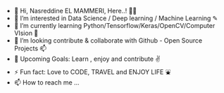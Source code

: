- 👋 Hi,  Nasreddine EL MAMMERI, Here..! 👋😄
- 👀 I’m interested in Data Science / Deep learning / Machine Learning ✎
- 🌱 I’m currently learning Python/Tensorflow/Keras/OpenCV/Computer VIsion  💬
- 💞️ I’m looking contribute & collaborate with Github - Open Source Projects 📫
- 🥅 Upcoming Goals: Learn , enjoy and contribute ✌
- ⚡ Fun fact: Love to CODE, TRAVEL and ENJOY LIFE ⛲
- 📫 How to reach me ...

<!---
Nasreddine-EL-MAMMERI/Nasreddine-EL-MAMMERI is a ✨ special ✨ repository because its `README.md` (this file) appears on your GitHub profile.
You can click the Preview link to take a look at your changes.
--->
